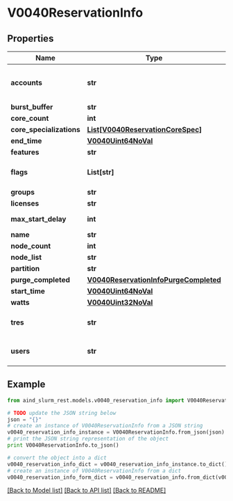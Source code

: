 # V0040ReservationInfo


## Properties

Name | Type | Description | Notes
------------ | ------------- | ------------- | -------------
**accounts** | **str** | Comma separated list of permitted accounts | [optional] 
**burst_buffer** | **str** | BurstBuffer | [optional] 
**core_count** | **int** | CoreCnt | [optional] 
**core_specializations** | [**List[V0040ReservationCoreSpec]**](V0040ReservationCoreSpec.md) |  | [optional] 
**end_time** | [**V0040Uint64NoVal**](V0040Uint64NoVal.md) |  | [optional] 
**features** | **str** | Features | [optional] 
**flags** | **List[str]** | Flags associated with the reservation | [optional] 
**groups** | **str** | Groups | [optional] 
**licenses** | **str** | Licenses | [optional] 
**max_start_delay** | **int** | MaxStartDelay in seconds | [optional] 
**name** | **str** | ReservationName | [optional] 
**node_count** | **int** | NodeCnt | [optional] 
**node_list** | **str** | Nodes | [optional] 
**partition** | **str** | PartitionName | [optional] 
**purge_completed** | [**V0040ReservationInfoPurgeCompleted**](V0040ReservationInfoPurgeCompleted.md) |  | [optional] 
**start_time** | [**V0040Uint64NoVal**](V0040Uint64NoVal.md) |  | [optional] 
**watts** | [**V0040Uint32NoVal**](V0040Uint32NoVal.md) |  | [optional] 
**tres** | **str** | Comma separated list of required TRES | [optional] 
**users** | **str** | Comma separated list of permitted users | [optional] 

## Example

```python
from aind_slurm_rest.models.v0040_reservation_info import V0040ReservationInfo

# TODO update the JSON string below
json = "{}"
# create an instance of V0040ReservationInfo from a JSON string
v0040_reservation_info_instance = V0040ReservationInfo.from_json(json)
# print the JSON string representation of the object
print V0040ReservationInfo.to_json()

# convert the object into a dict
v0040_reservation_info_dict = v0040_reservation_info_instance.to_dict()
# create an instance of V0040ReservationInfo from a dict
v0040_reservation_info_form_dict = v0040_reservation_info.from_dict(v0040_reservation_info_dict)
```
[[Back to Model list]](../README.md#documentation-for-models) [[Back to API list]](../README.md#documentation-for-api-endpoints) [[Back to README]](../README.md)



